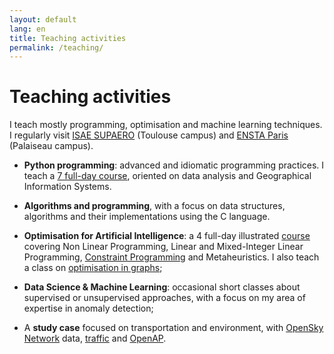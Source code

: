 ```yaml
---
layout: default
lang: en
title: Teaching activities
permalink: /teaching/
---
```


# Teaching activities

I teach mostly programming, optimisation and machine learning techniques.  
I regularly visit [ISAE SUPAERO](https://www.isae-supaero.fr/en/) (Toulouse campus) and [ENSTA Paris](http://ensta-paris.fr/) (Palaiseau campus).

- **Python programming**: advanced and idiomatic programming practices. I teach a [7 full-day course](/pyweek), oriented on data analysis and Geographical Information Systems.

- **Algorithms and programming**, with a focus on data structures, algorithms and their implementations using the C language.

- **Optimisation for Artificial Intelligence**: a 4 full-day illustrated [course](/optim4ai) covering Non Linear Programming, Linear and Mixed-Integer Linear Programming, [Constraint Programming](/constraints) and Metaheuristics. I also teach a class on [optimisation in graphs](https://github.com/xoolive/graphs);

- **Data Science & Machine Learning**: occasional short classes about supervised or unsupervised approaches, with a focus on my area of expertise in anomaly detection;

- A **study case** focused on transportation and environment, with [OpenSky Network](https://opensky-network.org/) data, [traffic](https://traffic-viz.github.io/) and [OpenAP](https://openap.dev/).
